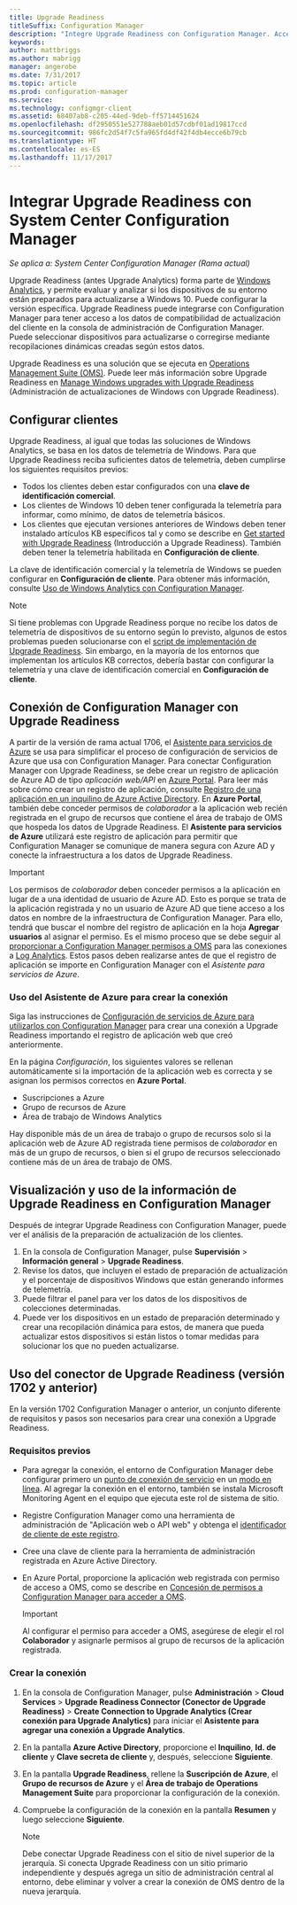 ```yaml
---
title: Upgrade Readiness
titleSuffix: Configuration Manager
description: "Integre Upgrade Readiness con Configuration Manager. Acceda a datos de compatibilidad de actualización en su consola de administración. Seleccione dispositivos para su actualización o corrección."
keywords: 
author: mattbriggs
ms.author: mabrigg
manager: angerobe
ms.date: 7/31/2017
ms.topic: article
ms.prod: configuration-manager
ms.service: 
ms.technology: configmgr-client
ms.assetid: 68407ab8-c205-44ed-9deb-ff5714451624
ms.openlocfilehash: df2950551e527788aeb01d57cdbf01ad19817ccd
ms.sourcegitcommit: 986fc2d54f7c5fa965fd4df42f4db4ecce6b79cb
ms.translationtype: HT
ms.contentlocale: es-ES
ms.lasthandoff: 11/17/2017
---
```

# <a name="integrate-upgrade-readiness-with-system-center-configuration-manager"></a>Integrar Upgrade Readiness con System Center Configuration Manager

*Se aplica a: System Center Configuration Manager (Rama actual)*

Upgrade Readiness (antes Upgrade Analytics) forma parte de [Windows Analytics](https://www.microsoft.com/WindowsForBusiness/windows-analytics), y permite evaluar y analizar si los dispositivos de su entorno están preparados para actualizarse a Windows 10. Puede configurar la versión específica. Upgrade Readiness puede integrarse con Configuration Manager para tener acceso a los datos de compatibilidad de actualización del cliente en la consola de administración de Configuration Manager. Puede seleccionar dispositivos para actualizarse o corregirse mediante recopilaciones dinámicas creadas según estos datos.

Upgrade Readiness es una solución que se ejecuta en [Operations Management Suite (OMS)](/azure/operations-management-suite/operations-management-suite-overview). Puede leer más información sobre Upgrade Readiness en [Manage Windows upgrades with Upgrade Readiness](/windows/deployment/upgrade/manage-windows-upgrades-with-upgrade-readiness) (Administración de actualizaciones de Windows con Upgrade Readiness).

## <a name="configure-clients"></a>Configurar clientes

Upgrade Readiness, al igual que todas las soluciones de Windows Analytics, se basa en los datos de telemetría de Windows. Para que Upgrade Readiness reciba suficientes datos de telemetría, deben cumplirse los siguientes requisitos previos:

- Todos los clientes deben estar configurados con una **clave de identificación comercial**. 
- Los clientes de Windows 10 deben tener configurada la telemetría para informar, como mínimo, de datos de telemetría básicos.
-  Los clientes que ejecutan versiones anteriores de Windows deben tener instalado artículos KB específicos tal y como se describe en [Get started with Upgrade Readiness](/windows/deployment/upgrade/upgrade-readiness-get-started#deploy-the-compatibility-update-and-related-kbs) (Introducción a Upgrade Readiness). También deben tener la telemetría habilitada en **Configuración de cliente**.

La clave de identificación comercial y la telemetría de Windows se pueden configurar en **Configuración de cliente**. Para obtener más información, consulte [Uso de Windows Analytics con Configuration Manager](../monitor-windows-analytics.md).

>[!NOTE]
>Si tiene problemas con Upgrade Readiness porque no recibe los datos de telemetría de dispositivos de su entorno según lo previsto, algunos de estos problemas pueden solucionarse con el [script de implementación de Upgrade Readiness](/windows/deployment/upgrade/upgrade-readiness-deployment-script). Sin embargo, en la mayoría de los entornos que implementan los artículos KB correctos, debería bastar con configurar la telemetría y una clave de identificación comercial en **Configuración de cliente**.

## <a name="connect-configuration-manager-to-upgrade-readiness"></a>Conexión de Configuration Manager con Upgrade Readiness

A partir de la versión de rama actual 1706, el [Asistente para servicios de Azure](../../../servers/deploy/configure/azure-services-wizard.md) se usa para simplificar el proceso de configuración de servicios de Azure que usa con Configuration Manager. Para conectar Configuration Manager con Upgrade Readiness, se debe crear un registro de aplicación de Azure AD de tipo *aplicación web/API* en [Azure Portal](https://portal.azure.com). Para leer más sobre cómo crear un registro de aplicación, consulte [Registro de una aplicación en un inquilino de Azure Active Directory](/azure/active-directory/active-directory-app-registration). En **Azure Portal**, también debe conceder permisos de *colaborador* a la aplicación web recién registrada en el grupo de recursos que contiene el área de trabajo de OMS que hospeda los datos de Upgrade Readiness. El **Asistente para servicios de Azure** utilizará este registro de aplicación para permitir que Configuration Manager se comunique de manera segura con Azure AD y conecte la infraestructura a los datos de Upgrade Readiness.

>[!IMPORTANT]
>Los permisos de *colaborador* deben conceder permisos a la aplicación en lugar de a una identidad de usuario de Azure AD. Esto es porque se trata de la aplicación registrada y no un usuario de Azure AD que tiene acceso a los datos en nombre de la infraestructura de Configuration Manager. Para ello, tendrá que buscar el nombre del registro de aplicación en la hoja **Agregar usuarios** al asignar el permiso. Es el mismo proceso que se debe seguir al [proporcionar a Configuration Manager permisos a OMS](https://docs.microsoft.com/azure/log-analytics/log-analytics-sccm#provide-configuration-manager-with-permissions-to-oms) para las conexiones a [Log Analytics](https://docs.microsoft.com/azure/log-analytics/log-analytics-sccm). Estos pasos deben realizarse antes de que el registro de aplicación se importe en Configuration Manager con el *Asistente para servicios de Azure*.

### <a name="use-the-azure-wizard-to-create-the-connection"></a>Uso del Asistente de Azure para crear la conexión

Siga las instrucciones de [Configuración de servicios de Azure para utilizarlos con Configuration Manager](../../../servers/deploy/configure/azure-services-wizard.md) para crear una conexión a Upgrade Readiness importando el registro de aplicación web que creó anteriormente. 

En la página *Configuración*, los siguientes valores se rellenan automáticamente si la importación de la aplicación web es correcta y se asignan los permisos correctos en **Azure Portal**. 
-  Suscripciones a Azure
-  Grupo de recursos de Azure
-  Área de trabajo de Windows Analytics

Hay disponible más de un área de trabajo o grupo de recursos solo si la aplicación web de Azure AD registrada tiene permisos de *colaborador* en más de un grupo de recursos, o bien si el grupo de recursos seleccionado contiene más de un área de trabajo de OMS.
 
## <a name="view-and-use-upgrade-readiness-information-in-configuration-manager"></a>Visualización y uso de la información de Upgrade Readiness en Configuration Manager

Después de integrar Upgrade Readiness con Configuration Manager, puede ver el análisis de la preparación de actualización de los clientes.

1. En la consola de Configuration Manager, pulse **Supervisión** > **Información general** > **Upgrade Readiness**.
2. Revise los datos, que incluyen el estado de preparación de actualización y el porcentaje de dispositivos Windows que están generando informes de telemetría.
3. Puede filtrar el panel para ver los datos de los dispositivos de colecciones determinadas.
4. Puede ver los dispositivos en un estado de preparación determinado y crear una recopilación dinámica para estos, de manera que pueda actualizar estos dispositivos si están listos o tomar medidas para solucionar los que no pueden actualizarse.

## <a name="using-the-upgrade-readiness-connector-version-1702-and-earlier"></a>Uso del conector de Upgrade Readiness (versión 1702 y anterior)

En la versión 1702 Configuration Manager o anterior, un conjunto diferente de requisitos y pasos son necesarios para crear una conexión a Upgrade Readiness.

### <a name="prerequisites"></a>Requisitos previos

- Para agregar la conexión, el entorno de Configuration Manager debe configurar primero un [punto de conexión de servicio](/sccm/core/servers/deploy/configure/about-the-service-connection-point) en un [modo en línea](https://azure.microsoft.com/documentation/articles/resource-group-create-service-principal-portal/). Al agregar la conexión en el entorno, también se instala Microsoft Monitoring Agent en el equipo que ejecuta este rol de sistema de sitio.
- Registre Configuration Manager como una herramienta de administración de "Aplicación web o API web" y obtenga el [identificador de cliente de este registro](https://azure.microsoft.com/documentation/articles/active-directory-integrating-applications/).
- Cree una clave de cliente para la herramienta de administración registrada en Azure Active Directory.
- En Azure Portal, proporcione la aplicación web registrada con permiso de acceso a OMS, como se describe en [Concesión de permisos a Configuration Manager para acceder a OMS](https://azure.microsoft.com/documentation/articles/log-analytics-sccm/#provide-configuration-manager-with-permissions-to-oms).

    > [!IMPORTANT]
    > Al configurar el permiso para acceder a OMS, asegúrese de elegir el rol **Colaborador** y asignarle permisos al grupo de recursos de la aplicación registrada.

### <a name="create-the-connection"></a>Crear la conexión

1.  En la consola de Configuration Manager, pulse **Administración** > **Cloud Services** > **Upgrade Readiness Connector (Conector de Upgrade Readiness)** > **Create Connection to Upgrade Analytics (Crear conexión para Upgrade Analytics)** para iniciar el **Asistente para agregar una conexión a Upgrade Analytics**.
3.  En la pantalla **Azure Active Directory**, proporcione el **Inquilino**, **Id. de cliente** y **Clave secreta de cliente** y, después, seleccione **Siguiente**.
4.  En la pantalla **Upgrade Readiness**, rellene la **Suscripción de Azure**, el **Grupo de recursos de Azure** y el **Área de trabajo de Operations Management Suite** para proporcionar la configuración de la conexión.
5.  Compruebe la configuración de la conexión en la pantalla **Resumen** y luego seleccione **Siguiente**.

    > [!NOTE]
    > Debe conectar Upgrade Readiness con el sitio de nivel superior de la jerarquía. Si conecta Upgrade Readiness con un sitio primario independiente y después agrega un sitio de administración central al entorno, debe eliminar y volver a crear la conexión de OMS dentro de la nueva jerarquía.

